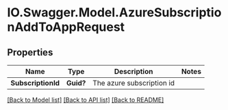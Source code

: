 # IO.Swagger.Model.AzureSubscriptionAddToAppRequest
## Properties

Name | Type | Description | Notes
------------ | ------------- | ------------- | -------------
**SubscriptionId** | **Guid?** | The azure subscription id | 

[[Back to Model list]](../README.md#documentation-for-models) [[Back to API list]](../README.md#documentation-for-api-endpoints) [[Back to README]](../README.md)

